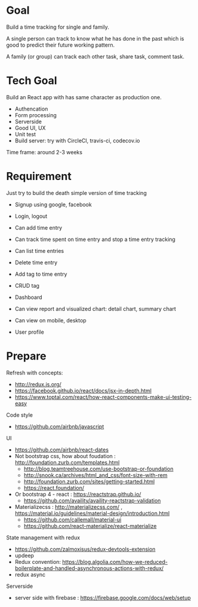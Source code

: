 # Goal
Build a time tracking for single and family.

A single person can track to know what he has done in the past which is good to predict their future working pattern.

A family (or group) can track each other task, share task, comment task.

# Tech Goal
Build an React app with has same character as production one.
- Authencation
- Form processing
- Serverside
- Good UI, UX
- Unit test
- Build server: try with CircleCI, travis-ci, codecov.io

Time frame: around 2-3 weeks

# Requirement
Just try to build the death simple version of time tracking

- Signup using google, facebook
- Login, logout

- Can add time entry
- Can track time spent on time entry and stop a time entry tracking
- Can list time entries
- Delete time entry

- Add tag to time entry
- CRUD tag

- Dashboard
- Can view report and visualized chart: detail chart, summary chart

- Can view on mobile, desktop

- User profile

# Prepare
Refresh with concepts:
- http://redux.js.org/
- https://facebook.github.io/react/docs/jsx-in-depth.html
- https://www.toptal.com/react/how-react-components-make-ui-testing-easy

Code style
- https://github.com/airbnb/javascript

UI
- https://github.com/airbnb/react-dates
- Not bootstrap css, how about foudation : http://foundation.zurb.com/templates.html
    + http://blog.teamtreehouse.com/use-bootstrap-or-foundation
    + http://snook.ca/archives/html_and_css/font-size-with-rem
    + http://foundation.zurb.com/sites/getting-started.html
    + https://react.foundation/
- Or bootstrap 4 - react : https://reactstrap.github.io/
    + https://github.com/availity/availity-reactstrap-validation
- Materializecss : http://materializecss.com/ , https://material.io/guidelines/material-design/introduction.html
    + https://github.com/callemall/material-ui
    + https://github.com/react-materialize/react-materialize

State management with redux
- https://github.com/zalmoxisus/redux-devtools-extension
- updeep
- Redux convention: https://blog.algolia.com/how-we-reduced-boilerplate-and-handled-asynchronous-actions-with-redux/
- redux async

Serverside
- server side with firebase : https://firebase.google.com/docs/web/setup
